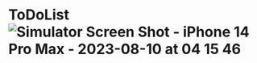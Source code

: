 # ToDoList![Simulator Screen Shot - iPhone 14 Pro Max - 2023-08-10 at 04 15 46](https://github.com/aboashraf169/ToDoList/assets/55472716/3128c981-0d70-42ef-995f-c8ba817dd1d0)
